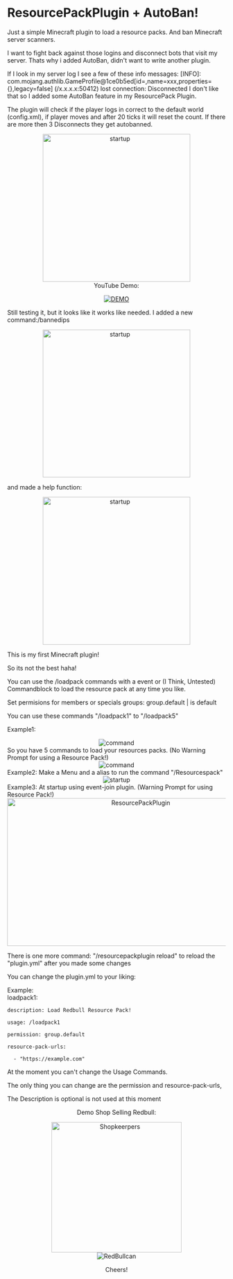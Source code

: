 # ResourcePackPlugin + AutoBan!
Just a simple Minecraft plugin to load a resource packs.
And ban Minecraft server scanners.

I want to fight back against those logins and disconnect bots that visit my server.
Thats why i added AutoBan, didn't want to write another plugin. 


If I look in my server log I see a few of these info messages:
[INFO]: com.mojang.authlib.GameProfile@1ce0b5ed[id=<null>,name=xxx,properties={},legacy=false] (/x.x.x.x:50412) lost connection: Disconnected
I don't like that so I added some AutoBan feature in my ResourcePack Plugin.

The plugin will check if the player logs in correct to the default world (config.xml), if player moves and after 20 ticks it will reset the count.
If there are more then 3 Disconnects they get autobanned.
<div align="center"><img src="https://raw.githubusercontent.com/Dcnigma/ResourcePackPlugin/2d9f88ef078a6f17545c4a5c3228c3a0903fdd11/Screenshot/banned.png" alt="startup" height="340"/></div>
 <div align="left"> 
  
<div align="center">
 YouTube Demo:

 [![DEMO](https://img.youtube.com/vi/RTJpwH9Wc5M/default.jpg)](https://youtu.be/RTJpwH9Wc5M) 
 
 <div align="left"> 

Still testing it, but it looks like it works like needed.
I added a new command:/bannedips

<div align="center"><img src="https://raw.githubusercontent.com/Dcnigma/ResourcePackPlugin/2d9f88ef078a6f17545c4a5c3228c3a0903fdd11/Screenshot/bannedip.png" alt="startup" height="340"/></div>

and made a help function:

<div align="center"><img src="https://raw.githubusercontent.com/Dcnigma/ResourcePackPlugin/2d9f88ef078a6f17545c4a5c3228c3a0903fdd11/Screenshot/help.png" alt="startup" height="340"/></div>

This is my first Minecraft plugin!  

So its not the best haha!

You can use the /loadpack commands with a event or (I Think, Untested) Commandblock to load the resource pack at any time you like.

Set permisions for members or specials groups: group.default | is default

You can use these commands "/loadpack1" to "/loadpack5"

Example1:
<div align="center"><img src="https://github.com/Dcnigma/ResourcePackPlugin/blob/main/Screenshot/command.png?raw=true" alt="command"/></div>
So you have 5 commands to load your resources packs. (No Warning Prompt for using a Resource Pack!)


<div align="center"><img src="https://github.com/Dcnigma/ResourcePackPlugin/blob/main/Screenshot/menu.png?raw=true" alt="command"/><div align="center"></div>
 <div align="left"> 
Example2: Make a Menu and a alias to run the command "/Resourcespack"</div>
  
<div align="center"><img src="https://github.com/Dcnigma/ResourcePackPlugin/blob/main/Screenshot/atstartup.png?raw=true" alt="startup"/></div>
 <div align="left"> 
Example3: At startup using event-join plugin. (Warning Prompt for using Resource Pack!)</div>
  

<div align="center">
  <img src="https://github.com/Dcnigma/ResourcePackPlugin/blob/main/Screenshot/server_resource.png?raw=true" alt="ResourcePackPlugin"  width="600" height="340" />
</div>
<div align="left"> 

There is one more command:
"/resourcepackplugin reload" to reload the "plugin.yml" after you made some changes


You can change the plugin.yml to your liking:

Example:  
  loadpack1:

    description: Load Redbull Resource Pack!

    usage: /loadpack1

    permission: group.default

    resource-pack-urls:

      - "https://example.com"


At the moment you can't change the Usage Commands. 

The only thing you can change are the permission and resource-pack-urls, 

The Description is optional is not used at this moment
</div>

Demo Shop Selling Redbull:
<div align="center">
  <img src="https://github.com/Dcnigma/ResourcePackPlugin/blob/main/Screenshot/shopkeerpers.png?raw=true" alt="Shopkeerpers" height="300" />
 </div>


<div align="center">
  <img src="https://github.com/Dcnigma/ResourcePackPlugin/blob/main/Screenshot/redbull.png?raw=true" alt="RedBullcan"/>
 
Cheers!</div>
